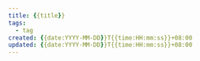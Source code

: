 ```yaml
---
title: {{title}}
tags:
  - tag
created: {{date:YYYY-MM-DD}}T{{time:HH:mm:ss}}+08:00
updated: {{date:YYYY-MM-DD}}T{{time:HH:mm:ss}}+08:00
---
```

